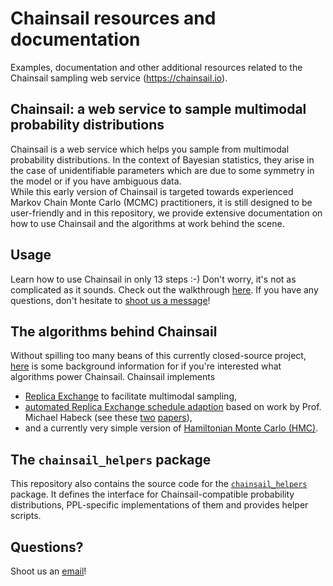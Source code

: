# Chainsail resources and documentation
Examples, documentation and other additional resources related to the Chainsail sampling web service (https://chainsail.io).

## Chainsail: a web service to sample multimodal probability distributions
Chainsail is a web service which helps you sample from multimodal probability distributions.
In the context of Bayesian statistics, they arise in the case of unidentifiable parameters which are due to some symmetry in the model or if you have ambiguous data.  
While this early version of Chainsail is targeted towards experienced Markov Chain Monte Carlo (MCMC) practitioners, it is still designed to be user-friendly and in this repository, we provide extensive documentation on how to use Chainsail and the algorithms at work behind the scene.

## Usage
Learn how to use Chainsail in only 13 steps :-)
Don't worry, it's not as complicated as it sounds.
Check out the walkthrough [here](./documentation/walkthrough.md).
If you have any questions, don't hesitate to [shoot us a message](mailto:support@chainsail.io)!

## The algorithms behind Chainsail
Without spilling too many beans of this currently closed-source project, [here](./documentation/algorithms/) is some background information for if you're interested what algorithms power Chainsail.
Chainsail implements
- [Replica Exchange](./documentation/algorithms/replica_exchange.md) to facilitate multimodal sampling,
- [automated Replica Exchange schedule adaption](./documentation/algorithms/schedule_tuning.md) based on work by Prof. Michael Habeck (see these [two](http://proceedings.mlr.press/v22/habeck12.html) [papers](https://arxiv.org/abs/1504.00053)),
- and a currently very simple version of [Hamiltonian Monte Carlo (HMC)](./documentation/algorithms/hmc.md).

## The `chainsail_helpers` package
This repository also contains the source code for the [`chainsail_helpers`](./chainsail_helpers/) package.
It defines the interface for Chainsail-compatible probability distributions, PPL-specific implementations of them and provides helper scripts.


## Questions?
Shoot us an [email](mailto:support@chainsail.io)!
